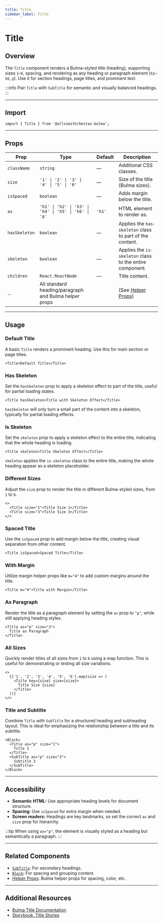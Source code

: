 ```yaml
---
title: Title
sidebar_label: Title
---
```


# Title

## Overview

The `Title` component renders a Bulma-styled title (heading), supporting sizes `1`–`6`, spacing, and rendering as any heading or paragraph element (`h1`–`h6`, `p`). Use it for section headings, page titles, and prominent text.

:::info
Pair `Title` with `SubTitle` for semantic and visually balanced headings.
:::

---

## Import

```tsx
import { Title } from '@allxsmith/bestax-bulma';
```

---

## Props

| Prop          | Type                                                  | Default | Description                                              |
| ------------- | ----------------------------------------------------- | ------- | -------------------------------------------------------- |
| `className`   | `string`                                              | —       | Additional CSS classes.                                  |
| `size`        | `'1' \| '2' \| '3' \| '4' \| '5' \| '6'`              | —       | Size of the title (Bulma sizes).                         |
| `isSpaced`    | `boolean`                                             | —       | Adds margin below the title.                             |
| `as`          | `'h1' \| 'h2' \| 'h3' \| 'h4' \| 'h5' \| 'h6' \| 'p'` | `'h1'`  | HTML element to render as.                               |
| `hasSkeleton` | `boolean`                                             | —       | Applies the `has-skeleton` class to part of the content. |
| `skeleton`    | `boolean`                                             | —       | Applies the `is-skeleton` class to the entire component. |
| `children`    | `React.ReactNode`                                     | —       | Title content.                                           |
| ...           | All standard heading/paragraph and Bulma helper props |         | (See [Helper Props](../helpers/usebulmaclasses))         |

---

## Usage

### Default Title

A basic `Title` renders a prominent heading. Use this for main section or page titles.

```tsx live
<Title>Default Title</Title>
```

### Has Skeleton

Set the `hasSkeleton` prop to apply a skeleton effect to part of the title, useful for partial loading states.

```tsx live
<Title hasSkeleton>Title with Skeleton Effect</Title>
```

`hasSkeleton` will only turn a small part of the content into a skeleton, typically for partial loading effects.

### Is Skeleton

Set the `skeleton` prop to apply a skeleton effect to the entire title, indicating that the whole heading is loading.

```tsx live
<Title skeleton>Title Skeleton Effect</Title>
```

`skeleton` applies the `is-skeleton` class to the entire title, making the whole heading appear as a skeleton placeholder.

### Different Sizes

Adjust the `size` prop to render the title in different Bulma-styled sizes, from `1` to `6`.

```tsx live
<>
  <Title size="1">Title Size 1</Title>
  <Title size="3">Title Size 3</Title>
</>
```

### Spaced Title

Use the `isSpaced` prop to add margin below the title, creating visual separation from other content.

```tsx live
<Title isSpaced>Spaced Title</Title>
```

### With Margin

Utilize margin helper props like `m="4"` to add custom margins around the title.

```tsx live
<Title m="4">Title with Margin</Title>
```

### As Paragraph

Render the title as a paragraph element by setting the `as` prop to `"p"`, while still applying heading styles.

```tsx live
<Title as="p" size="3">
  Title as Paragraph
</Title>
```

### All Sizes

Quickly render titles of all sizes from `1` to `6` using a map function. This is useful for demonstrating or testing all size variations.

```tsx live
<>
  {['1', '2', '3', '4', '5', '6'].map(size => (
    <Title key={size} size={size}>
      Title Size {size}
    </Title>
  ))}
</>
```

### Title and Subtitle

Combine `Title` with `SubTitle` for a structured heading and subheading layout. This is ideal for emphasizing the relationship between a title and its subtitle.

```tsx live
<Block>
  <Title as="p" size="1">
    Title 1
  </Title>
  <SubTitle as="p" size="3">
    Subtitle 3
  </SubTitle>
</Block>
```

---

## Accessibility

- **Semantic HTML:** Use appropriate heading levels for document structure.
- **Spacing:** Use `isSpaced` for extra margin when needed.
- **Screen readers:** Headings are key landmarks, so set the correct `as` and `size` prop for hierarchy.

:::tip
When using `as="p"`, the element is visually styled as a heading but semantically a paragraph.
:::

---

## Related Components

- [`SubTitle`](./subtitle.md): For secondary headings.
- [`Block`](./block.md): For spacing and grouping content.
- [Helper Props](../helpers/usebulmaclasses.md): Bulma helper props for spacing, color, etc.

---

## Additional Resources

- [Bulma Title Documentation](https://bulma.io/documentation/elements/title/)
- [Storybook: Title Stories](https://bestax.cc/storybook/?path=/story/elements-title--default)
